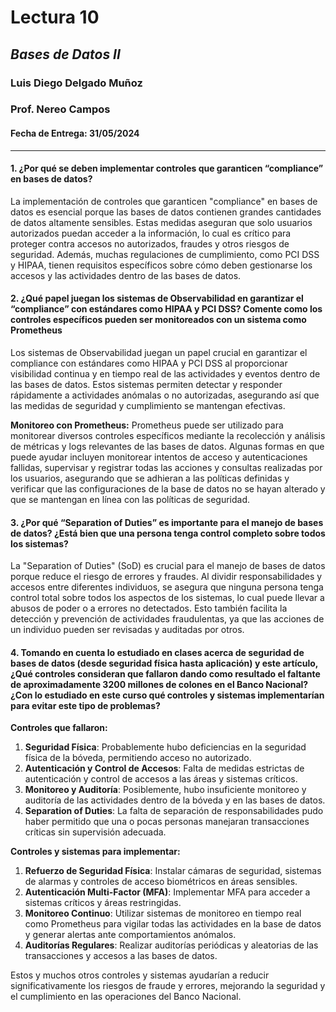 # Lectura 10 
## _Bases de Datos II_
### Luis Diego Delgado Muñoz
### Prof. Nereo Campos

#### Fecha de Entrega: 31/05/2024
-----

#### 1. ¿Por qué se deben implementar controles que garanticen “compliance” en bases de datos?

La implementación de controles que garanticen "compliance" en bases de datos es esencial porque las bases de datos contienen grandes cantidades de datos altamente sensibles. Estas medidas aseguran que solo usuarios autorizados puedan acceder a la información, lo cual es crítico para proteger contra accesos no autorizados, fraudes y otros riesgos de seguridad. Además, muchas regulaciones de cumplimiento, como PCI DSS y HIPAA, tienen requisitos específicos sobre cómo deben gestionarse los accesos y las actividades dentro de las bases de datos.

#### 2. ¿Qué papel juegan los sistemas de Observabilidad en garantizar el “compliance” con estándares como HIPAA y PCI DSS? Comente como los controles específicos pueden ser monitoreados con un sistema como Prometheus

Los sistemas de Observabilidad juegan un papel crucial en garantizar el compliance con estándares como HIPAA y PCI DSS al proporcionar visibilidad continua y en tiempo real de las actividades y eventos dentro de las bases de datos. Estos sistemas permiten detectar y responder rápidamente a actividades anómalas o no autorizadas, asegurando así que las medidas de seguridad y cumplimiento se mantengan efectivas.

**Monitoreo con Prometheus:**
Prometheus puede ser utilizado para monitorear diversos controles específicos mediante la recolección y análisis de métricas y logs relevantes de las bases de datos. Algunas formas en que puede ayudar incluyen monitorear intentos de acceso y autenticaciones fallidas, supervisar y registrar todas las acciones y consultas realizadas por los usuarios, asegurando que se adhieran a las políticas definidas y verificar que las configuraciones de la base de datos no se hayan alterado y que se mantengan en línea con las políticas de seguridad.

#### 3. ¿Por qué “Separation of Duties” es importante para el manejo de bases de datos? ¿Está bien que una persona tenga control completo sobre todos los sistemas?

La "Separation of Duties" (SoD) es crucial para el manejo de bases de datos porque reduce el riesgo de errores y fraudes. Al dividir responsabilidades y accesos entre diferentes individuos, se asegura que ninguna persona tenga control total sobre todos los aspectos de los sistemas, lo cual puede llevar a abusos de poder o a errores no detectados. Esto también facilita la detección y prevención de actividades fraudulentas, ya que las acciones de un individuo pueden ser revisadas y auditadas por otros.

#### 4. Tomando en cuenta lo estudiado en clases acerca de seguridad de bases de datos (desde seguridad física hasta aplicación) y este artículo, ¿Qué controles consideran que fallaron dando como resultado el faltante de aproximadamente 3200 millones de colones en el Banco Nacional? ¿Con lo estudiado en este curso qué controles y sistemas implementarían para evitar este tipo de problemas?

**Controles que fallaron:**

1. **Seguridad Física**: Probablemente hubo deficiencias en la seguridad física de la bóveda, permitiendo acceso no autorizado.
2. **Autenticación y Control de Accesos**: Falta de medidas estrictas de autenticación y control de accesos a las áreas y sistemas críticos.
3. **Monitoreo y Auditoría**: Posiblemente, hubo insuficiente monitoreo y auditoría de las actividades dentro de la bóveda y en las bases de datos.
4. **Separation of Duties**: La falta de separación de responsabilidades pudo haber permitido que una o pocas personas manejaran transacciones críticas sin supervisión adecuada.

**Controles y sistemas para implementar:**

1. **Refuerzo de Seguridad Física**: Instalar cámaras de seguridad, sistemas de alarmas y controles de acceso biométricos en áreas sensibles.
2. **Autenticación Multi-Factor (MFA)**: Implementar MFA para acceder a sistemas críticos y áreas restringidas.
3. **Monitoreo Continuo**: Utilizar sistemas de monitoreo en tiempo real como Prometheus para vigilar todas las actividades en la base de datos y generar alertas ante comportamientos anómalos.
4. **Auditorías Regulares**: Realizar auditorías periódicas y aleatorias de las transacciones y accesos a las bases de datos.

Estos y muchos otros controles y sistemas ayudarían a reducir significativamente los riesgos de fraude y errores, mejorando la seguridad y el cumplimiento en las operaciones del Banco Nacional.





